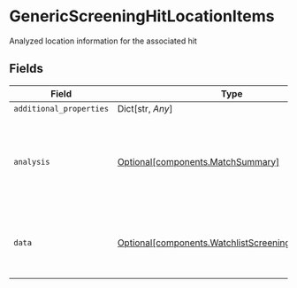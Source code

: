 # GenericScreeningHitLocationItems

Analyzed location information for the associated hit


## Fields

| Field                                                                                                        | Type                                                                                                         | Required                                                                                                     | Description                                                                                                  |
| ------------------------------------------------------------------------------------------------------------ | ------------------------------------------------------------------------------------------------------------ | ------------------------------------------------------------------------------------------------------------ | ------------------------------------------------------------------------------------------------------------ |
| `additional_properties`                                                                                      | Dict[str, *Any*]                                                                                             | :heavy_minus_sign:                                                                                           | N/A                                                                                                          |
| `analysis`                                                                                                   | [Optional[components.MatchSummary]](../../models/shared/matchsummary.md)                                     | :heavy_minus_sign:                                                                                           | Summary object reflecting the match result of the associated data                                            |
| `data`                                                                                                       | [Optional[components.WatchlistScreeningHitLocations]](../../models/shared/watchlistscreeninghitlocations.md) | :heavy_minus_sign:                                                                                           | Location information for the associated individual watchlist hit                                             |